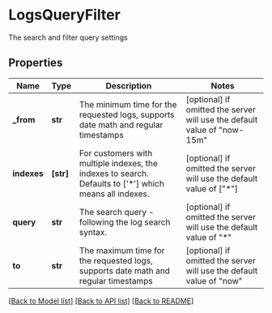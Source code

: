 # LogsQueryFilter

The search and filter query settings

## Properties

| Name        | Type      | Description                                                                                                    | Notes                                                                    |
| ----------- | --------- | -------------------------------------------------------------------------------------------------------------- | ------------------------------------------------------------------------ |
| **\_from**  | **str**   | The minimum time for the requested logs, supports date math and regular timestamps                             | [optional] if omitted the server will use the default value of "now-15m" |
| **indexes** | **[str]** | For customers with multiple indexes, the indexes to search. Defaults to [&#39;*&#39;] which means all indexes. | [optional] if omitted the server will use the default value of ["*"]     |
| **query**   | **str**   | The search query - following the log search syntax.                                                            | [optional] if omitted the server will use the default value of "\*"      |
| **to**      | **str**   | The maximum time for the requested logs, supports date math and regular timestamps                             | [optional] if omitted the server will use the default value of "now"     |

[[Back to Model list]](README.md#documentation-for-models) [[Back to API list]](README.md#documentation-for-api-endpoints) [[Back to README]](README.md)
